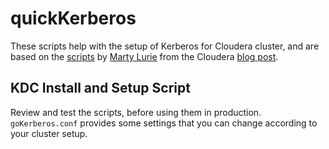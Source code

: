 # quickKerberos

These scripts help with the setup of Kerberos for Cloudera cluster,
and are based on the [scripts] by [Marty Lurie] from the Cloudera [blog post].

[scripts]: https://github.com/git4impatient/quickKerberos
[Marty Lurie]: http://blog.cloudera.com/?guest-author=Marty%20Lurie
[blog post]: http://blog.cloudera.com/blog/2015/03/how-to-quickly-configure-kerberos-for-your-apache-hadoop-cluster/

## KDC Install and Setup Script

Review and test the scripts, before using them in production.
`goKerberos.conf` provides some settings that you can change according to your cluster setup.
